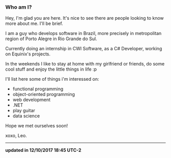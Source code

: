 ### Who am I?

Hey, I'm glad you are here. It's nice to see there are people looking to know more about me. I'll be brief.

I am a guy who develops software in Brazil, more precisely in metropolitan region of Porto Alegre in Rio Grande do Sul.

Currently doing an internship in CWI Software, as a C# Developer, working on Equinix's projects.

In the weekends I like to stay at home with my girlfriend or friends, do some cool stuff and enjoy the little things in life :p

I'll list here some of things i'm interessed on:

* functional programming
* object-oriented programming
* web development
* .NET
* play guitar
* data science

Hope we met ourselves soon!

xoxo, Leo.

---
**updated in 12/10/2017 18:45 UTC-2**